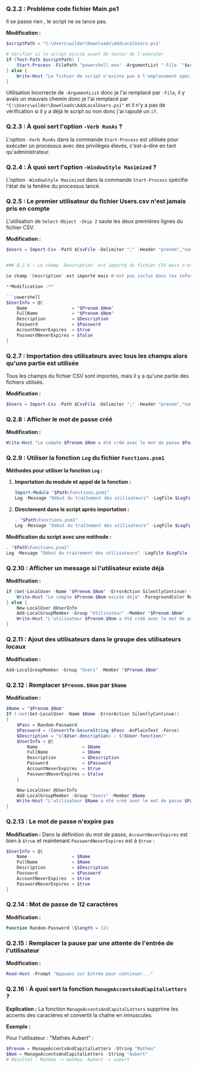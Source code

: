 ### Q.2.2 : Problème code fichier Main.ps1

Il se passe rien , le script ne se lance pas.

**Modification :**

```powershell
$scriptPath = "C:\Users\wilder\Downloads\AddLocalUsers.ps1"

# Vérifier si le script existe avant de tenter de l'exécuter
if (Test-Path $scriptPath) {
    Start-Process -FilePath "powershell.exe" -ArgumentList "-File `"$scriptPath`"" -Verb RunAs -WindowStyle Maximized
} else {
    Write-Host "Le fichier de script n'existe pas à l'emplacement spécifié." -ForegroundColor Red
}
```
Utilisation Incorrecte de `-ArgumentList` donc je l'ai remplacé par `-File`, il y avais un mauvais chemin donc je l'ai remplacé par `"C:\Users\wilder\Downloads\AddLocalUsers.ps1"` et il n'y a pas de vérification si il y a déjà le script ou non donc j'ai rajouté un `if`.

### Q.2.3 : À quoi sert l'option `-Verb RunAs` ?

L'option `-Verb RunAs` dans la commande `Start-Process` est utilisée pour exécuter un processus avec des privilèges élevés, c'est-à-dire en tant qu'administrateur. 


### Q.2.4 : À quoi sert l'option `-WindowStyle Maximized` ?

L'option `-WindowStyle Maximized` dans la commande `Start-Process` spécifie l'état de la fenêtre du processus lancé. 


### Q.2.5 : Le premier utilisateur du fichier Users.csv n'est jamais pris en compte

L'utilisation de `Select-Object -Skip 2` saute les deux premières lignes du fichier CSV. 

**Modification :**

```powershell
$Users = Import-Csv -Path $CsvFile -Delimiter ";" -Header "prenom","nom","societe","fonction","service","description","mail","mobile","scriptPath","telephoneNumber" -Encoding UTF8


### Q.2.6 : Le champ `Description` est importé du fichier CSV mais n'est pas utilisé

Le champ `Description` est importé mais n'est pas inclus dans les informations de création d'utilisateur.

**Modification :**

```powershell
$UserInfo = @{
    Name                 = "$Prenom.$Nom"
    FullName             = "$Prenom.$Nom"
    Description          = $Description
    Password             = $Password
    AccountNeverExpires  = $true
    PasswordNeverExpires = $false
}
```

### Q.2.7 : Importation des utilisateurs avec tous les champs alors qu'une partie est utilisée

Tous les champs du fichier CSV sont importés, mais il y a qu'une partie des fichiers utilisés.

**Modification :**

```powershell
$Users = Import-Csv -Path $CsvFile -Delimiter ";" -Header "prenom","nom","description" -Encoding UTF8
```

### Q.2.8 : Afficher le mot de passe créé

**Modification :**

```powershell
Write-Host "Le compte $Prenom.$Nom a été créé avec le mot de passe $Pass" -ForegroundColor Green
```

### Q.2.9 : Utiliser la fonction `Log` du fichier `Functions.psm1`

**Méthodes pour utiliser la fonction `Log` :**

1. **Importation du module et appel de la fonction :**

   ```powershell
   Import-Module "$Path\Functions.psm1"
   Log -Message "Début du traitement des utilisateurs" -LogFile $LogFile
   ```

2. **Directement dans le script après importation :**

   ```powershell
   . "$Path\Functions.psm1"
   Log -Message "Début du traitement des utilisateurs" -LogFile $LogFile
   ```

**Modification du script avec une méthode :**

```powershell
. "$Path\Functions.psm1"
Log -Message "Début du traitement des utilisateurs" -LogFile $LogFile
```

### Q.2.10 : Afficher un message si l'utilisateur existe déjà

**Modification :**

```powershell
if (Get-LocalUser -Name "$Prenom.$Nom" -ErrorAction SilentlyContinue) {
    Write-Host "Le compte $Prenom.$Nom existe déjà" -ForegroundColor Red
} else {
    New-LocalUser @UserInfo
    Add-LocalGroupMember -Group "Utilisateur" -Member "$Prenom.$Nom"
    Write-Host "L'utilisateur $Prenom.$Nom a été créé avec le mot de passe $Pass" -ForegroundColor Green
}
```

### Q.2.11 : Ajout des utilisateurs dans le groupe des utilisateurs locaux

**Modification :**

```powershell
Add-LocalGroupMember -Group "Users" -Member "$Prenom.$Nom"
```

### Q.2.12 : Remplacer `$Prenom.$Nom` par `$Name`

**Modification :**

```powershell
$Name = "$Prenom.$Nom"
If (-not(Get-LocalUser -Name $Name -ErrorAction SilentlyContinue))
{
    $Pass = Random-Password
    $Password = (ConvertTo-SecureString $Pass -AsPlainText -Force)
    $Description = "$($User.description) - $($User.fonction)"
    $UserInfo = @{
        Name                 = $Name
        FullName             = $Name
        Description          = $Description
        Password             = $Password
        AccountNeverExpires  = $true
        PasswordNeverExpires = $false
    }

    New-LocalUser @UserInfo
    Add-LocalGroupMember -Group "Users" -Member $Name
    Write-Host "L'utilisateur $Name a été créé avec le mot de passe $Pass" -ForegroundColor Green
}
```

### Q.2.13 : Le mot de passe n'expire pas

**Modification :**
Dans la définition du mot de passe, `AccountNeverExpires` est bien à `$true` et maintenant `PasswordNeverExpires`  est à `$true` :

```powershell
$UserInfo = @{
    Name                 = $Name
    FullName             = $Name
    Description          = $Description
    Password             = $Password
    AccountNeverExpires  = $true
    PasswordNeverExpires = $true
}
```

### Q.2.14 : Mot de passe de 12 caractères

**Modification :**

```powershell
Function Random-Password ($length = 12)
```

### Q.2.15 : Remplacer la pause par une attente de l'entrée de l'utilisateur

**Modification :**

```powershell
Read-Host -Prompt "Appuyez sur Entrée pour continuer..."
```

### Q.2.16 : À quoi sert la fonction `ManageAccentsAndCapitalLetters` ?

**Explication :**
La fonction `ManageAccentsAndCapitalLetters` supprime les accents des caractères et convertit la chaîne en minuscules.

**Exemple :**

Pour l'utilisateur : "Mathéo Aubert" :

```powershell
$Prenom = ManageAccentsAndCapitalLetters -String "Mathéo"
$Nom = ManageAccentsAndCapitalLetters -String "Aubert"
# Résultat : Mathéo -> matheo, Aubert -> aubert
```


